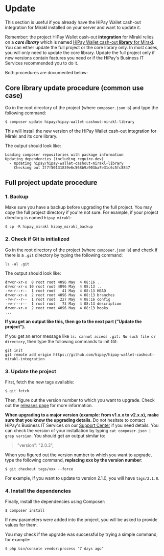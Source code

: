 # Update

This section is useful if you already have the HiPay Wallet cash-out integration for Mirakl installed on your server and want to update it.

Remember: the project HiPay Wallet cash-out **integration** for Mirakl relies on a ***core library*** which is named [HiPay Wallet cash-out **library** for Mirakl](https://github.com/hipay/hipay-wallet-cashout-mirakl-library). You can either update the full project or the core library only. In most cases, you will only need to update the core library. Update the full project only if new versions contain features you need or if the HiPay's Business IT Services recommended you to do it.

Both procedures are documented below:

## Core library update procedure (common use case)

Go in the root directory of the project (where `composer.json` is) and type the following command:

	$ composer update hipay/hipay-wallet-cashout-mirakl-library

This will install the new version of the HiPay Wallet cash-out integration for Mirakl and its core library.

The output should look like:

```
Loading composer repositories with package information
Updating dependencies (including require-dev)
  - Updating hipay/hipay-wallet-cashout-mirakl-library
    Checking out 2f7f50131839e6c568b9a903ba7e31c6c5fc8847
```

## Full project update procedure

### 1. Backup

Make sure you have a backup before upgrading the full project. You may copy the full project directory if you're not sure. For example, if your project directory is named `hipay_mirakl`:

	$ cp -R hipay_mirakl hipay_mirakl_backup

### 2. Check if Git is initialized

Go in the root directory of the project (where `composer.json` is) and check if there is a `.git` directory by typing the following command:

	ls -al .git
	
The output should look like:

````
drwxr-xr-x  8 root root 4096 May  4 08:16 .
drwxr-xr-x 10 root root 4096 May  4 08:13 ..
-rw-r--r--  1 root root   41 May  4 08:13 HEAD
drwxr-xr-x  2 root root 4096 May  4 08:13 branches
-rw-r--r--  1 root root  227 May  4 08:16 config
-rw-r--r--  1 root root   73 May  4 08:13 description
drwxr-xr-x  2 root root 4096 May  4 08:13 hooks
...
````

**If you get an output like this, then go to the next part ("Update the project").**

If you get an error message like `ls: cannot access .git: No such file or directory`, then type the following commands to init Git:

	git init
	git remote add origin https://github.com/hipay/hipay-wallet-cashout-mirakl-integration

### 3. Update the project

First, fetch the new tags available:

	$ git fetch

Then, figure out the version number to which you want to upgrade. Check out the [releases page](https://github.com/hipay/hipay-wallet-cashout-mirakl-integration/releases) for more information. 

**When upgrading to a major version (example: from v1.x.x to v2.x.x), make sure that you know the upgrading details.** Do not hesitate to contact HiPay's Business IT Services on our [Support Center](http://help.hipay.com/) if you need details. You can check the version of your installation by typing `cat composer.json | grep version`. You should get an output similar to: 
> "version": "2.0.3",

When you figured out the version number to which you want to upgrade, type the following command, **replacing xxx by the version number**:

	$ git checkout tags/xxx --force

For example, if you want to update to version 2.1.0, you will have `tags/2.1.0`.

### 4. Install the dependencies

Finally, install the dependencies using Composer:

	$ composer install
	
If new parameters were added into the project, you will be asked to provide values for them.

You may check if the upgrade was successful by trying a simple command, for example: 

	$ php bin/console vendor:process "7 days ago"
